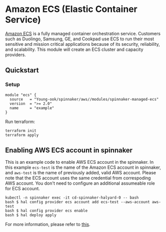 # Amazon ECS (Elastic Container Service)
[Amazon ECS](https://aws.amazon.com/ecs/) is a fully managed container orchestration service. Customers such as Duolingo, Samsung, GE, and Cookpad use ECS to run their most sensitive and mission critical applications because of its security, reliability, and scalability. This module will create an ECS cluster and capacity providers.

## Quickstart
### Setup
```hcl
module "ecs" {
  source   = "Young-ook/spinnaker/aws//modules/spinnaker-managed-ecs"
  version  = ">= 2.0"
  name     = "example"
}
```
Run terraform:
```
terraform init
terraform apply
```

## Enabling AWS ECS account in spinnaker
This is an example code to enable AWS ECS account in the spinnaker. In this example `ecs-test` is the name of the Amazon ECS account in spinnaker, and `aws-test` is the name of previously added, valid AWS account. Please note that the ECS account uses the same credential from correspoding AWS account. You don't need to configure an additional assumeable role for ECS account.
```
kubectl -n spinnaker exec -it cd-spinnaker-halyard-0 -- bash
bash $ hal config provider ecs account add ecs-test --aws-account aws-test
bash $ hal config provider ecs enable
bash $ hal deploy apply
```
For more information, please refer to [this](https://spinnaker.io/setup/install/providers/aws/aws-ecs/).

